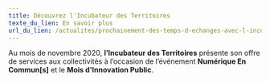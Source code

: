 ```yaml
---
title: Découvrez l'Incubateur des Territoires
texte_du_lien: En savoir plus
url_du_lien: /actualites/prochainement-des-temps-d-echanges-avec-l-incubateur/
---
```

Au mois de novembre 2020, **l’Incubateur des Territoires** présente son offre de services aux collectivités à l’occasion de l’événement **Numérique En Commun\[s]** et le **Mois d'Innovation Public**.